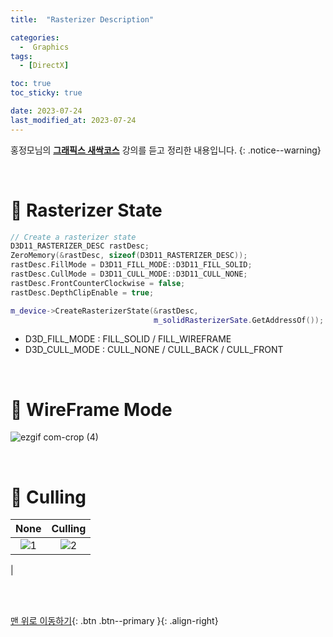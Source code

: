 ```yaml
---
title:  "Rasterizer Description" 

categories:
  -  Graphics
tags:
  - [DirectX]

toc: true
toc_sticky: true

date: 2023-07-24
last_modified_at: 2023-07-24
---
```



홍정모님의 **[그래픽스 새싹코스](https://honglab.co.kr/)** 강의를 듣고 정리한 내용입니다.
{: .notice--warning}

<br>


# 🐥 Rasterizer State

``` cpp
// Create a rasterizer state
D3D11_RASTERIZER_DESC rastDesc;
ZeroMemory(&rastDesc, sizeof(D3D11_RASTERIZER_DESC)); 
rastDesc.FillMode = D3D11_FILL_MODE::D3D11_FILL_SOLID;
rastDesc.CullMode = D3D11_CULL_MODE::D3D11_CULL_NONE;
rastDesc.FrontCounterClockwise = false;
rastDesc.DepthClipEnable = true; 

m_device->CreateRasterizerState(&rastDesc,
                                m_solidRasterizerSate.GetAddressOf());
```

- D3D_FILL_MODE : FILL_SOLID / FILL_WIREFRAME
- D3D_CULL_MODE : CULL_NONE / CULL_BACK / CULL_FRONT


<br>


# 🐥 WireFrame Mode

![ezgif com-crop (4)](https://github.com/inhopp/inhopp/assets/96368476/15507bec-e629-4593-9df6-e1704e066404)


<br>

# 🐥 Culling

| None | Culling |
|:-:|:-:|
|![1](https://github.com/inhopp/inhopp/assets/96368476/a371b6d9-6db5-4e41-b718-23f878e56dc5)|![2](https://github.com/inhopp/inhopp/assets/96368476/62ecce98-5bc2-4777-84a0-d99d0a01a08c)
| 



<br>
<br>


[맨 위로 이동하기](#){: .btn .btn--primary }{: .align-right}